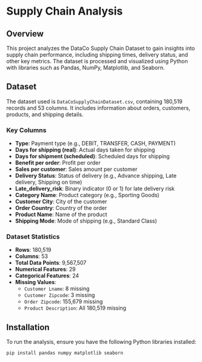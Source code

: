 # Supply Chain Analysis

## Overview
This project analyzes the DataCo Supply Chain Dataset to gain insights into supply chain performance, including shipping times, delivery status, and other key metrics. The dataset is processed and visualized using Python with libraries such as Pandas, NumPy, Matplotlib, and Seaborn.

## Dataset
The dataset used is `DataCoSupplyChainDataset.csv`, containing 180,519 records and 53 columns. It includes information about orders, customers, products, and shipping details.

### Key Columns
- **Type**: Payment type (e.g., DEBIT, TRANSFER, CASH, PAYMENT)
- **Days for shipping (real)**: Actual days taken for shipping
- **Days for shipment (scheduled)**: Scheduled days for shipping
- **Benefit per order**: Profit per order
- **Sales per customer**: Sales amount per customer
- **Delivery Status**: Status of delivery (e.g., Advance shipping, Late delivery, Shipping on time)
- **Late_delivery_risk**: Binary indicator (0 or 1) for late delivery risk
- **Category Name**: Product category (e.g., Sporting Goods)
- **Customer City**: City of the customer
- **Order Country**: Country of the order
- **Product Name**: Name of the product
- **Shipping Mode**: Mode of shipping (e.g., Standard Class)

### Dataset Statistics
- **Rows**: 180,519
- **Columns**: 53
- **Total Data Points**: 9,567,507
- **Numerical Features**: 29
- **Categorical Features**: 24
- **Missing Values**:
  - `Customer Lname`: 8 missing
  - `Customer Zipcode`: 3 missing
  - `Order Zipcode`: 155,679 missing
  - `Product Description`: All 180,519 missing

## Installation
To run the analysis, ensure you have the following Python libraries installed:
```bash
pip install pandas numpy matplotlib seaborn
